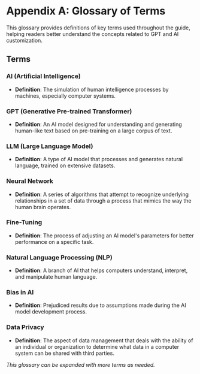 # Appendix A: Glossary of Terms

This glossary provides definitions of key terms used throughout the guide, helping readers better understand the concepts related to GPT and AI customization.

## Terms

### AI (Artificial Intelligence)
- **Definition**: The simulation of human intelligence processes by machines, especially computer systems.

### GPT (Generative Pre-trained Transformer)
- **Definition**: An AI model designed for understanding and generating human-like text based on pre-training on a large corpus of text.

### LLM (Large Language Model)
- **Definition**: A type of AI model that processes and generates natural language, trained on extensive datasets.

### Neural Network
- **Definition**: A series of algorithms that attempt to recognize underlying relationships in a set of data through a process that mimics the way the human brain operates.

### Fine-Tuning
- **Definition**: The process of adjusting an AI model's parameters for better performance on a specific task.

### Natural Language Processing (NLP)
- **Definition**: A branch of AI that helps computers understand, interpret, and manipulate human language.

### Bias in AI
- **Definition**: Prejudiced results due to assumptions made during the AI model development process.

### Data Privacy
- **Definition**: The aspect of data management that deals with the ability of an individual or organization to determine what data in a computer system can be shared with third parties.

_This glossary can be expanded with more terms as needed._
